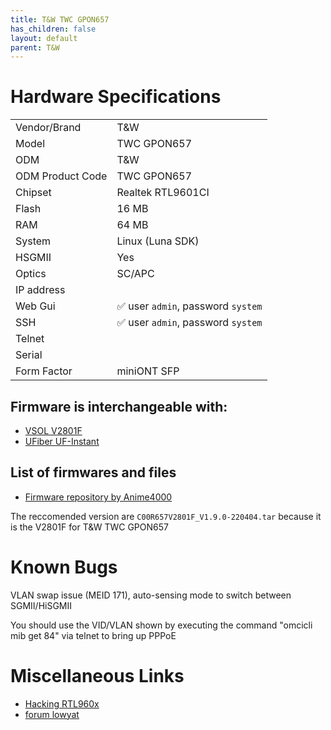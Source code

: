 ```yaml
---
title: T&W TWC GPON657
has_children: false
layout: default
parent: T&W
---
```


# Hardware Specifications

|                  |                                    |
| ---------------- | ---------------------------------- |
| Vendor/Brand     | T&W                                |
| Model            | TWC GPON657                        |
| ODM              | T&W                                |
| ODM Product Code | TWC GPON657                        |
| Chipset          | Realtek RTL9601CI                  |
| Flash            | 16 MB                              |
| RAM              | 64 MB                              |
| System           | Linux (Luna SDK)                   |
| HSGMII           | Yes                                |
| Optics           | SC/APC                             |
| IP address       |                                    |
| Web Gui          | ✅ user `admin`, password `system` |
| SSH              | ✅ user `admin`, password `system` |
| Telnet           |                                    |
| Serial           |                                    |
| Form Factor      | miniONT SFP                        |

## Firmware is interchangeable with:

- [VSOL V2801F](/ont-vsol-v2801f)
- [UFiber UF-Instant](/ont-ufiber-uf-instant) 

## List of firmwares and files

- [Firmware repository by Anime4000](https://github.com/Anime4000/RTL960x/tree/main/Firmware/TWCGPON657)

The reccomended version are `C00R657V2801F_V1.9.0-220404.tar` because it is the V2801F for T&W TWC GPON657

# Known Bugs

VLAN swap issue (MEID 171), auto-sensing mode to switch between SGMII/HiSGMII

You should use the VID/VLAN shown by executing the command "omcicli mib get 84" via telnet to bring up PPPoE


# Miscellaneous Links

- [Hacking RTL960x](https://github.com/Anime4000/RTL960x)
- [forum lowyat](https://forum.lowyat.net/topic/4925452/+460)

